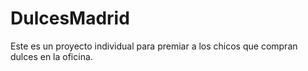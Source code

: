 # DulcesMadrid
Este es un proyecto individual para premiar a los chicos que compran dulces en la oficina.
